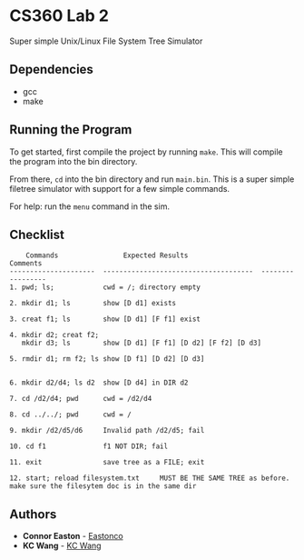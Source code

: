 # CS360 Lab 2
Super simple Unix/Linux File System Tree Simulator

## Dependencies
* gcc
* make

## Running the Program
To get started, first compile the project by running `make`. This will compile the program into the bin directory.

From there, `cd` into the bin directory and run `main.bin`. This is a super simple filetree simulator with support for a few simple commands.

For help: run the `menu` command in the sim.

## Checklist
```
    Commands                Expected Results                      Comments
---------------------  -------------------------------------  -----------------
1. pwd; ls;            cwd = /; directory empty

2. mkdir d1; ls        show [D d1] exists

3. creat f1; ls        show [D d1] [F f1] exist

4. mkdir d2; creat f2;
   mkdir d3; ls        show [D d1] [F f1] [D d2] [F f2] [D d3]

5. rmdir d1; rm f2; ls show [D f1] [D d2] [D d3]
			    

6. mkdir d2/d4; ls d2  show [D d4] in DIR d2

7. cd /d2/d4; pwd      cwd = /d2/d4

8. cd ../../; pwd      cwd = /

9. mkdir /d2/d5/d6     Invalid path /d2/d5; fail

10. cd f1              f1 NOT DIR; fail

11. exit               save tree as a FILE; exit

12. start; reload filesystem.txt     MUST BE THE SAME TREE as before. make sure the filesytem doc is in the same dir
```

## Authors 
* **Connor Easton**  - [Eastonco](https://github.com/Eastonco)
* **KC Wang**  - [KC Wang](https://school.eecs.wsu.edu/faculty/profile/?nid=kwang)